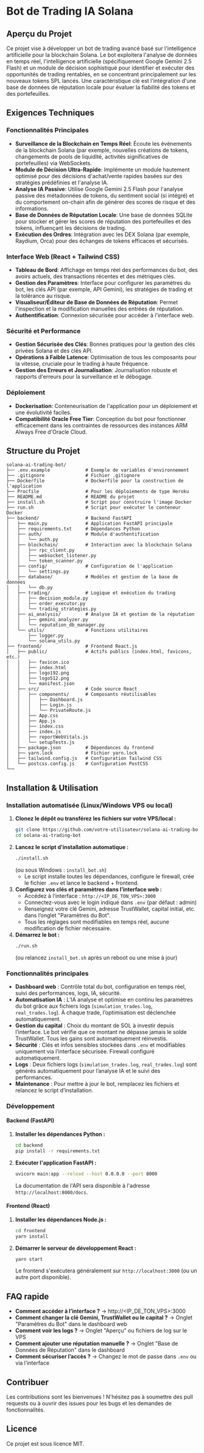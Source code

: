 # Bot de Trading IA Solana

## Aperçu du Projet

Ce projet vise à développer un bot de trading avancé basé sur l'intelligence artificielle pour la blockchain Solana. Le bot exploitera l'analyse de données en temps réel, l'intelligence artificielle (spécifiquement Google Gemini 2.5 Flash) et un module de décision sophistiqué pour identifier et exécuter des opportunités de trading rentables, en se concentrant principalement sur les nouveaux tokens SPL lancés. Une caractéristique clé est l'intégration d'une base de données de réputation locale pour évaluer la fiabilité des tokens et des portefeuilles.

## Exigences Techniques

### Fonctionnalités Principales
- **Surveillance de la Blockchain en Temps Réel**: Écoute les événements de la blockchain Solana (par exemple, nouvelles créations de tokens, changements de pools de liquidité, activités significatives de portefeuilles) via WebSockets.
- **Module de Décision Ultra-Rapide**: Implémente un module hautement optimisé pour des décisions d'achat/vente rapides basées sur des stratégies prédéfinies et l'analyse IA.
- **Analyse IA Passive**: Utilise Google Gemini 2.5 Flash pour l'analyse passive des métadonnées de tokens, du sentiment social (si intégré) et du comportement on-chain afin de générer des scores de risque et des informations.
- **Base de Données de Réputation Locale**: Une base de données SQLite pour stocker et gérer les scores de réputation des portefeuilles et des tokens, influençant les décisions de trading.
- **Exécution des Ordres**: Intégration avec les DEX Solana (par exemple, Raydium, Orca) pour des échanges de tokens efficaces et sécurisés.

### Interface Web (React + Tailwind CSS)
- **Tableau de Bord**: Affichage en temps réel des performances du bot, des avoirs actuels, des transactions récentes et des métriques clés.
- **Gestion des Paramètres**: Interface pour configurer les paramètres du bot, les clés API (par exemple, API Gemini), les stratégies de trading et la tolérance au risque.
- **Visualiseur/Éditeur de Base de Données de Réputation**: Permet l'inspection et la modification manuelles des entrées de réputation.
- **Authentification**: Connexion sécurisée pour accéder à l'interface web.

### Sécurité et Performance
- **Gestion Sécurisée des Clés**: Bonnes pratiques pour la gestion des clés privées Solana et des clés API.
- **Opérations à Faible Latence**: Optimisation de tous les composants pour la vitesse, cruciale pour le trading à haute fréquence.
- **Gestion des Erreurs et Journalisation**: Journalisation robuste et rapports d'erreurs pour la surveillance et le débogage.

### Déploiement
- **Dockerisation**: Conteneurisation de l'application pour un déploiement et une évolutivité faciles.
- **Compatibilité Oracle Free Tier**: Conception du bot pour fonctionner efficacement dans les contraintes de ressources des instances ARM Always Free d'Oracle Cloud.

## Structure du Projet

```
solana-ai-trading-bot/
├── .env.example             # Exemple de variables d'environnement
├── .gitignore               # Fichier .gitignore
├── Dockerfile               # Dockerfile pour la construction de l'application
├── Procfile                 # Pour les déploiements de type Heroku
├── README.md                # README du projet
├── install.sh               # Script pour construire l'image Docker
├── run.sh                   # Script pour exécuter le conteneur Docker
├── backend/                 # Backend FastAPI
│   ├── main.py              # Application FastAPI principale
│   ├── requirements.txt     # Dépendances Python
│   ├── auth/                # Module d'authentification
│   │   └── auth.py
│   ├── blockchain/          # Interaction avec la blockchain Solana
│   │   ├── rpc_client.py
│   │   ├── websocket_listener.py
│   │   └── token_scanner.py
│   ├── config/              # Configuration de l'application
│   │   └── settings.py
│   ├── database/            # Modèles et gestion de la base de données
│   │   └── db.py
│   ├── trading/             # Logique et exécution du trading
│   │   ├── decision_module.py
│   │   ├── order_executor.py
│   │   └── trading_strategies.py
│   ├── ai_analysis/         # Analyse IA et gestion de la réputation
│   │   ├── gemini_analyzer.py
│   │   └── reputation_db_manager.py
│   └── utils/               # Fonctions utilitaires
│       ├── logger.py
│       └── solana_utils.py
├── frontend/                # Frontend React.js
│   ├── public/              # Actifs publics (index.html, favicons, etc.)
│   │   ├── favicon.ico
│   │   ├── index.html
│   │   ├── logo192.png
│   │   ├── logo512.png
│   │   └── manifest.json
│   ├── src/                 # Code source React
│   │   ├── components/      # Composants réutilisables
│   │   │   ├── Dashboard.js
│   │   │   ├── Login.js
│   │   │   └── PrivateRoute.js
│   │   ├── App.css
│   │   ├── App.js
│   │   ├── index.css
│   │   ├── index.js
│   │   ├── reportWebVitals.js
│   │   └── setupTests.js
│   ├── package.json         # Dépendances du frontend
│   ├── yarn.lock            # Fichier yarn.lock
│   ├── tailwind.config.js   # Configuration Tailwind CSS
│   └── postcss.config.js    # Configuration PostCSS
└──
```

## Installation & Utilisation

### Installation automatisée (Linux/Windows VPS ou local)

1. **Clonez le dépôt ou transférez les fichiers sur votre VPS/local :**
   ```bash
   git clone https://github.com/votre-utilisateur/solana-ai-trading-bot.git
   cd solana-ai-trading-bot
   ```
2. **Lancez le script d’installation automatique :**
   ```bash
   ./install.sh
   ```
   (ou sous Windows : `install_bot.sh`)
   - Le script installe toutes les dépendances, configure le firewall, crée le fichier `.env` et lance le backend + frontend.
3. **Configurez vos clés et paramètres dans l’interface web :**
   - Accédez à l’interface : `http://<IP_DE_TON_VPS>:3000`
   - Connectez-vous avec le login indiqué dans `.env` (par défaut : admin)
   - Renseignez votre clé Gemini, adresse TrustWallet, capital initial, etc. dans l’onglet "Paramètres du Bot".
   - Tous les réglages sont modifiables en temps réel, aucune modification de fichier nécessaire.
4. **Démarrez le bot :**
   ```bash
   ./run.sh
   ```
   (ou relancez `install_bot.sh` après un reboot ou une mise à jour)

### Fonctionnalités principales

- **Dashboard web** : Contrôle total du bot, configuration en temps réel, suivi des performances, logs, IA, sécurité.
- **Automatisation IA** : L’IA analyse et optimise en continu les paramètres du bot grâce aux fichiers logs (`simulation_trades.log`, `real_trades.log`). À chaque trade, l’optimisation est déclenchée automatiquement.
- **Gestion du capital** : Choix du montant de SOL à investir depuis l’interface. Le bot vérifie que ce montant ne dépasse jamais le solde TrustWallet. Tous les gains sont automatiquement réinvestis.
- **Sécurité** : Clés et infos sensibles stockées dans `.env` et modifiables uniquement via l’interface sécurisée. Firewall configuré automatiquement.
- **Logs** : Deux fichiers logs (`simulation_trades.log`, `real_trades.log`) sont générés automatiquement pour l’analyse IA et le suivi des performances.
- **Maintenance** : Pour mettre à jour le bot, remplacez les fichiers et relancez le script d’installation.

### Développement

#### Backend (FastAPI)
1.  **Installer les dépendances Python :**
    ```bash
    cd backend
    pip install -r requirements.txt
    ```
2.  **Exécuter l'application FastAPI :**
    ```bash
    uvicorn main:app --reload --host 0.0.0.0 --port 8000
    ```
    La documentation de l'API sera disponible à l'adresse `http://localhost:8000/docs`.

#### Frontend (React)
1.  **Installer les dépendances Node.js :**
    ```bash
    cd frontend
    yarn install
    ```
2.  **Démarrer le serveur de développement React :**
    ```bash
    yarn start
    ```
    Le frontend s'exécutera généralement sur `http://localhost:3000` (ou un autre port disponible).

## FAQ rapide

- **Comment accéder à l’interface ?**
  → http://<IP_DE_TON_VPS>:3000
- **Comment changer la clé Gemini, TrustWallet ou le capital ?**
  → Onglet "Paramètres du Bot" dans le dashboard web
- **Comment voir les logs ?**
  → Onglet "Aperçu" ou fichiers de log sur le VPS
- **Comment ajouter une réputation manuelle ?**
  → Onglet "Base de Données de Réputation" dans le dashboard
- **Comment sécuriser l’accès ?**
  → Changez le mot de passe dans `.env` ou via l’interface

## Contribuer

Les contributions sont les bienvenues ! N'hésitez pas à soumettre des pull requests ou à ouvrir des issues pour les bugs et les demandes de fonctionnalités.

## Licence

Ce projet est sous licence MIT.